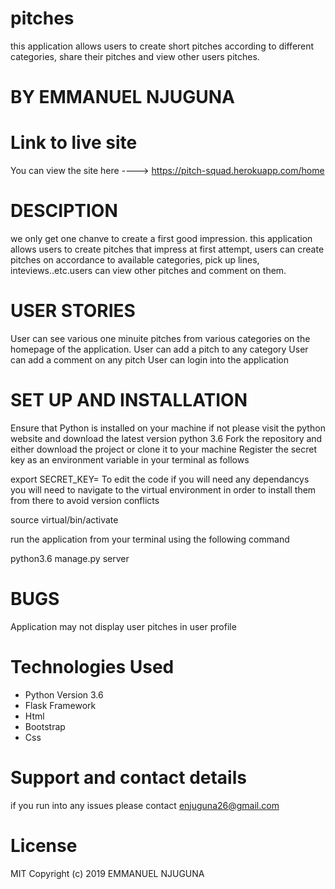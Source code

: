 # pitches
this application allows users to create short pitches according to different categories, 
share their pitches and view other users pitches.

# BY EMMANUEL NJUGUNA

# Link to live site

You can view the site here ---->  https://pitch-squad.herokuapp.com/home

# DESCIPTION
we only get one chanve to create a first good impression. this application allows users to create
pitches that impress at first attempt, users can create pitches on accordance to available categories, pick up lines,
inteviews..etc.users can view other pitches and comment on them.

# USER STORIES
User can see various one minuite pitches from various categories on the homepage of the application.
User can add a pitch to any category
User can add a comment on any pitch
User can login into the application

# SET UP AND INSTALLATION

Ensure that Python is installed on your machine if not please visit the python website and download the latest version python 3.6
Fork the repository and either download the project or clone it to your machine
Register the secret key as an environment variable in your terminal as follows

export SECRET_KEY=<your-secret-key>
To edit the code if you will need any dependancys you will need to navigate to the virtual environment in order to install them from there to avoid version conflicts

source virtual/bin/activate

run the application from your terminal using the following command

python3.6 manage.py server

# BUGS
Application may not display user pitches in user profile

# Technologies Used

* Python Version 3.6
* Flask Framework
* Html
* Bootstrap
* Css
# Support and contact details
if you run into any issues please contact enjuguna26@gmail.com

# License
MIT Copyright (c) 2019 EMMANUEL NJUGUNA
    

